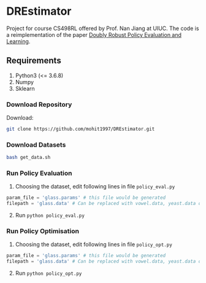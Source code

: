 # DREstimator

Project for course CS498RL offered by Prof. Nan Jiang at UIUC. The code is a reimplementation of the paper [Doubly Robust Policy Evaluation and Learning](https://arxiv.org/pdf/1103.4601.pdf).

## Requirements
1. Python3 (<= 3.6.8)
2. Numpy
3. Sklearn


### Download Repository
Download:
```bash
git clone https://github.com/mohit1997/DREstimator.git
```

### Download Datasets
```bash
bash get_data.sh
```

### Run Policy Evaluation
1. Choosing the dataset, edit following lines in file `policy_eval.py`
```python
param_file = 'glass.params' # this file would be generated
filepath = 'glass.data' # Can be replaced with vowel.data, yeast.data or ecoli.data
```
2. Run `python policy_eval.py`

### Run Policy Optimisation
1. Choosing the dataset, edit following lines in file `policy_opt.py`
```python
param_file = 'glass.params' # this file would be generated
filepath = 'glass.data' # Can be replaced with vowel.data, yeast.data or ecoli.data
```
2. Run `python policy_opt.py`


